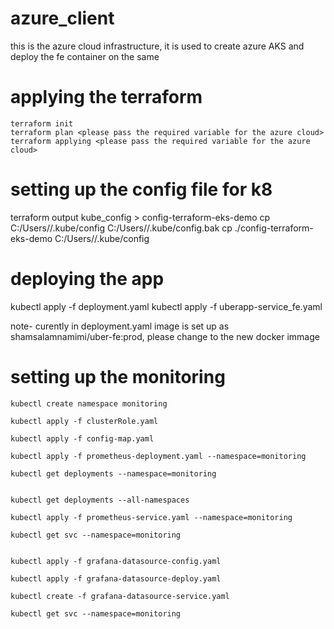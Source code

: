 # azure_client

this is the azure cloud infrastructure, it is used to create azure AKS and deploy the fe container on the same 

# applying the terraform

	terraform init 
	terraform plan <please pass the required variable for the azure cloud>
	terraform applying <please pass the required variable for the azure cloud>
	

# setting up the config file for k8

terraform output kube_config > config-terraform-eks-demo
cp C:/Users/<username>/.kube/config C:/Users/<username>/.kube/config.bak
cp ./config-terraform-eks-demo C:/Users/<username>/.kube/config

# deploying the app

kubectl apply -f deployment.yaml 
kubectl apply -f uberapp-service_fe.yaml

note- curently in deployment.yaml image is set up as shamsalamnamimi/uber-fe:prod, please change to the new docker immage 

# setting up the monitoring 
	
	kubectl create namespace monitoring

	kubectl apply -f clusterRole.yaml

	kubectl apply -f config-map.yaml	

	kubectl apply -f prometheus-deployment.yaml --namespace=monitoring

	kubectl get deployments --namespace=monitoring


	kubectl get deployments --all-namespaces

	kubectl apply -f prometheus-service.yaml --namespace=monitoring

	kubectl get svc --namespace=monitoring


	kubectl apply -f grafana-datasource-config.yaml

	kubectl apply -f grafana-datasource-deploy.yaml

	kubectl create -f grafana-datasource-service.yaml

	kubectl get svc --namespace=monitoring
